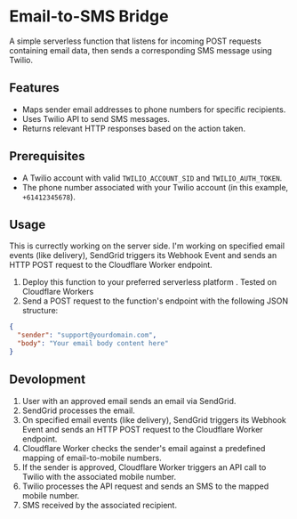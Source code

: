 # Email-to-SMS Bridge

A simple serverless function that listens for incoming POST requests containing email data, then sends a corresponding SMS message using Twilio.

## Features

- Maps sender email addresses to phone numbers for specific recipients.
- Uses Twilio API to send SMS messages.
- Returns relevant HTTP responses based on the action taken.

## Prerequisites

- A Twilio account with valid `TWILIO_ACCOUNT_SID` and `TWILIO_AUTH_TOKEN`.
- The phone number associated with your Twilio account (in this example, `+61412345678`).

## Usage

This is currectly working on the server side. I'm working on specified email events (like delivery), SendGrid triggers its Webhook Event and sends an HTTP POST request to the Cloudflare Worker endpoint.

1. Deploy this function to your preferred serverless platform . Tested on Cloudflare Workers 
2. Send a POST request to the function's endpoint with the following JSON structure:

```json
{
  "sender": "support@yourdomain.com",
  "body": "Your email body content here"
}
```
## Devolopment

1. User with an approved email sends an email via SendGrid.
2. SendGrid processes the email.
3. On specified email events (like delivery), SendGrid triggers its Webhook Event and sends an HTTP POST request to the Cloudflare Worker endpoint.
4. Cloudflare Worker checks the sender's email against a predefined mapping of email-to-mobile numbers.
5. If the sender is approved, Cloudflare Worker triggers an API call to Twilio with the associated mobile number.
6. Twilio processes the API request and sends an SMS to the mapped mobile number.
7. SMS received by the associated recipient.
